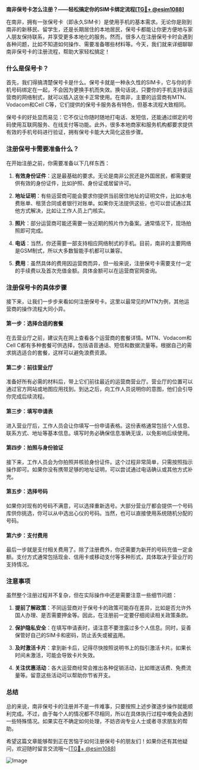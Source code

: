 **南非保号卡怎么注册？——轻松搞定你的SIM卡绑定流程[[TG💪+ @esim1088](https://t.me/s/esim1088)]**

在南非，拥有一张保号卡（即永久SIM卡）是使用手机的基本需求。无论你是刚到南非的新移民、留学生，还是长期居住的本地居民，保号卡都能让你更方便地与家人朋友保持联系，并享受更多本地化的服务。然而，很多人在注册保号卡时会遇到各种问题，比如不知道如何操作、需要准备哪些材料等。今天，我们就来详细聊聊南非保号卡的注册流程，帮助大家轻松搞定！

### 什么是保号卡？

首先，我们得搞清楚保号卡是什么。保号卡就是一种永久性的SIM卡，它与你的手机号码绑定在一起，不会因为更换手机而失效。换句话说，只要你的手机支持该运营商的网络制式，就可以插入这张卡正常使用。在南非，主要的运营商有MTN、Vodacom和Cell C等，它们提供的保号卡服务各有特色，但基本流程大致相同。

保号卡的好处显而易见：它不仅让你随时随地打电话、发短信，还能通过绑定的号码使用互联网服务、在线支付等功能。此外，很多本地商家和服务机构都要求提供有效的手机号码进行验证，拥有保号卡能大大简化这些步骤。

### 注册保号卡需要准备什么？

在开始注册之前，你需要准备以下几样东西：

1. **有效身份证件**：这是最基础的要求。无论是南非公民还是外国居民，都需要提供有效的身份证件，比如护照、身份证或居留许可。
   
2. **地址证明**：有些运营商可能会要求你提供当前居住地址的证明文件，比如水电费账单、租赁合同或者银行对账单。如果你无法提供这些，也可以尝试通过其他方式解决，比如让工作人员上门核实。

3. **照片**：部分运营商可能还需要一张近期的照片作为备案。通常情况下，现场拍照即可完成。

4. **电话**：当然，你还需要一部支持相应网络制式的手机。目前，南非的主要网络是GSM制式，所以大多数智能手机都可以兼容。

5. **费用**：虽然具体的费用因运营商而异，但一般来说，注册保号卡需要支付一定的手续费以及首次充值金额。具体金额可以在运营商官网查询。

### 注册保号卡的具体步骤

接下来，让我们一步步来看如何注册保号卡。这里以最常见的MTN为例，其他运营商的操作流程大同小异。

#### 第一步：选择合适的套餐

在去营业厅之前，建议先在网上查看各个运营商的套餐详情。MTN、Vodacom和Cell C都有多种套餐可供选择，包括语音通话、短信和数据流量等。根据自己的需求挑选适合的套餐，这样可以避免浪费资源。

#### 第二步：前往营业厅

准备好所有必需的材料后，带上它们前往最近的运营商营业厅。营业厅的位置可以通过官方网站或地图应用找到。到达之后，向工作人员说明你的意图，他们会引导你完成后续流程。

#### 第三步：填写申请表

进入营业厅后，工作人员会让你填写一份申请表格。这份表格通常包括个人信息、联系方式、地址等基本信息。填写时务必确保信息准确无误，以免影响后续使用。

#### 第四步：拍照与身份验证

接下来，工作人员会为你拍照并核验身份证件。这个过程非常简单，只需按照指示操作即可。如果你没有携带足够的地址证明，可以尝试通过电话确认或其他方式补充。

#### 第五步：选择号码

如果你对现有的号码不满意，可以选择重新选号。大部分营业厅都会提供一个号码库供你挑选，你可以从中选出心仪的号码。当然，也可以直接使用系统随机分配的号码。

#### 第六步：支付费用

最后一步就是支付相关费用了。除了注册费外，你还需要为新开的号码充值一定金额。支付方式通常包括现金、信用卡或移动支付等多种形式，具体取决于营业厅的支持情况。

### 注意事项

虽然整个注册过程并不复杂，但在实际操作中还是需要注意一些细节问题：

1. **提前了解政策**：不同运营商对于保号卡的政策可能存在差异，比如是否允许外国人办理、是否需要押金等。因此，在注册前一定要仔细阅读相关政策条款。

2. **保护隐私安全**：在填写申请表时，请注意不要泄露过多个人信息。同时，妥善保管好自己的SIM卡和密码，防止丢失或被盗用。

3. **及时激活卡片**：拿到新卡后，记得尽快按照说明书上的指引激活卡片。如果长时间未激活，可能会导致卡片失效。

4. **关注优惠活动**：各大运营商经常会推出各种促销活动，比如赠送话费、免费流量等。留意这些活动可以帮助你节省开支。

### 总结

总的来说，南非保号卡的注册并不是一件难事，只要按照上述步骤逐步操作就能顺利完成。不过，由于每个人的情况都不尽相同，所以在具体执行过程中难免会遇到一些特殊情况。如果实在不确定如何处理，不妨咨询专业人士或者寻求朋友的帮助。

希望这篇文章能够帮到正在苦恼于如何注册保号卡的朋友们！如果你还有其他疑问，欢迎随时留言交流哦～[[TG💪+ @esim1088](https://t.me/s/esim1088)] 

![Image](https://i.postimg.cc/4NQfJmqS/Snipaste-2025-05-13-00-14-12.png)